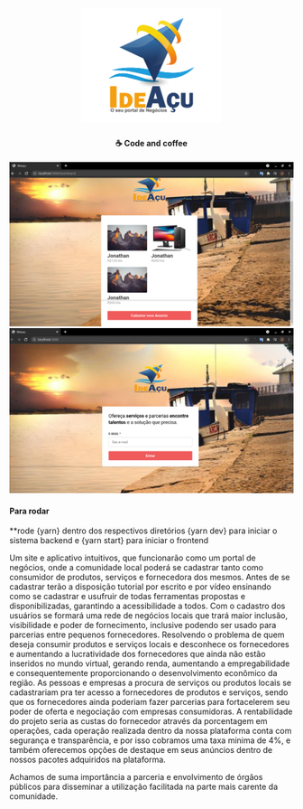 <h1 align="center">
    <img alt="" title="" src="./frontend/src/assets/Logo.png" width="250px" />
</h1>

<h4 align="center">
  ☕ Code and coffee
</h4>

<p align="center">
  <img alt="GitHub language count" src="./frontend/src/assets/dash.png">
  <img alt="GitHub language count" src="./frontend/src/assets/idea.png">

  
</p>
<p>
 <h4>Para rodar</h4>
 **rode {yarn} dentro dos respectivos diretórios
 {yarn dev} para iniciar o sistema backend
 e
 {yarn start} para iniciar o frontend
</p>

<p>
Um site e aplicativo intuitivos, que funcionarão como um portal de negócios, onde a comunidade local poderá se cadastrar tanto como consumidor de produtos, serviços e fornecedora dos mesmos. 
Antes de se cadastrar terão a disposição tutorial por escrito e por vídeo ensinando como se cadastrar e usufruir  de todas ferramentas  propostas e disponibilizadas, garantindo a acessibilidade a todos.
Com o cadastro dos usuários se formará uma rede de negócios locais que trará maior inclusão, visibilidade e poder de fornecimento, inclusive podendo ser usado para parcerias entre pequenos fornecedores.  Resolvendo o problema de quem deseja consumir produtos e serviços locais e desconhece os fornecedores e aumentando a lucratividade dos fornecedores que ainda não estão inseridos no mundo virtual, gerando renda, aumentando a empregabilidade e consequentemente proporcionando o desenvolvimento econômico da região.
As pessoas e empresas a procura de serviços ou produtos locais se cadastrariam pra ter acesso a fornecedores de produtos e serviços, sendo que os  fornecedores ainda poderiam fazer parcerias para fortacelerem seu poder de oferta e negociação com empresas consumidoras.
A rentabilidade do projeto seria as custas do fornecedor através da porcentagem em operações, cada operação realizada dentro da nossa plataforma conta com segurança e transparência, e por isso cobramos uma taxa minima de 4%, e também oferecemos opções de destaque em seus anúncios dentro de nossos pacotes adquiridos na plataforma.
</p>
<p>
    Achamos de suma importância a parceria e envolvimento de órgãos públicos para disseminar a utilização facilitada na parte mais carente da comunidade.

